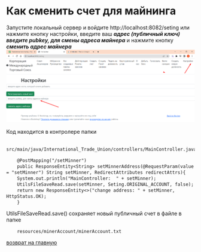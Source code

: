 # Как сменить счет для майнинга

Запустите локальный сервер и войдите http://localhost:8082/seting
или нажмите кнопку настройки, введите ваш ***адрес (публичный ключ)*** 
 ***введите pubkey, для смены адреса майнера*** и нажмите кнопку
***сменить адрес майнера***
![сменить адрес майнера](../screenshots/change-miner.png)

Код находится в контролере папки 
````
    src/main/java/International_Trade_Union/controllers/MainController.java
````
````
    @PostMapping("/setMinner")
    public ResponseEntity<String> setMinnerAddress(@RequestParam(value = "setMinner") String setMinner, RedirectAttributes redirectAttrs){
    System.out.println("MainController:  " + setMinner);
    UtilsFileSaveRead.save(setMinner, Seting.ORIGINAL_ACCOUNT, false);
    return new ResponseEntity<>("change address: " + setMinner, HttpStatus.OK);
    }
````

UtilsFileSaveRead.save() сохраняет новый публичный счет в файле
в папке
````
    resources/minerAccount/minerAccount.txt
````

[возврат на главную](../readme.md)